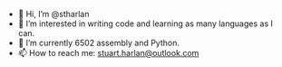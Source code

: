 - 👋 Hi, I’m @stharlan
- 👀 I’m interested in writing code and learning as many languages as I can.
- 🌱 I’m currently 6502 assembly and Python.
- 📫 How to reach me: stuart.harlan@outlook.com

<!---
stharlan/stharlan is a ✨ special ✨ repository because its `README.md` (this file) appears on your GitHub profile.
You can click the Preview link to take a look at your changes.
--->
